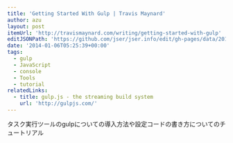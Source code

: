 ```yaml
---
title: 'Getting Started With Gulp | Travis Maynard'
author: azu
layout: post
itemUrl: 'http://travismaynard.com/writing/getting-started-with-gulp'
editJSONPath: 'https://github.com/jser/jser.info/edit/gh-pages/data/2014/01/index.json'
date: '2014-01-06T05:25:39+00:00'
tags:
  - gulp
  - JavaScript
  - console
  - Tools
  - tutorial
relatedLinks:
  - title: gulp.js - the streaming build system
    url: 'http://gulpjs.com/'
---
```

タスク実行ツールのgulpについての導入方法や設定コードの書き方についてのチュートリアル
